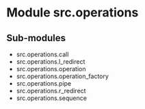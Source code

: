 Module src.operations
=====================

Sub-modules
-----------
* src.operations.call
* src.operations.l_redirect
* src.operations.operation
* src.operations.operation_factory
* src.operations.pipe
* src.operations.r_redirect
* src.operations.sequence